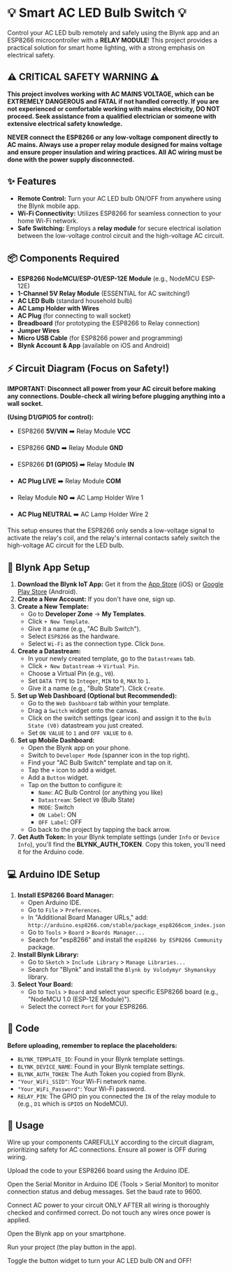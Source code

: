 # 💡 Smart AC LED Bulb Switch 💡

Control your AC LED bulb remotely and safely using the Blynk app and an ESP8266 microcontroller with a **RELAY MODULE**! This project provides a practical solution for smart home lighting, with a strong emphasis on electrical safety.

## ⚠️ **CRITICAL SAFETY WARNING** ⚠️

**This project involves working with AC MAINS VOLTAGE, which can be EXTREMELY DANGEROUS and FATAL if not handled correctly. If you are not experienced or comfortable working with mains electricity, DO NOT proceed. Seek assistance from a qualified electrician or someone with extensive electrical safety knowledge.**

**NEVER connect the ESP8266 or any low-voltage component directly to AC mains. Always use a proper relay module designed for mains voltage and ensure proper insulation and wiring practices. All AC wiring must be done with the power supply disconnected.**

## ✨ Features

* **Remote Control:** Turn your AC LED bulb ON/OFF from anywhere using the Blynk mobile app.
* **Wi-Fi Connectivity:** Utilizes ESP8266 for seamless connection to your home Wi-Fi network.
* **Safe Switching:** Employs a **relay module** for secure electrical isolation between the low-voltage control circuit and the high-voltage AC circuit.

## 📦 Components Required

* **ESP8266 NodeMCU/ESP-01/ESP-12E Module** (e.g., NodeMCU ESP-12E)
* **1-Channel 5V Relay Module** (ESSENTIAL for AC switching!)
* **AC LED Bulb** (standard household bulb)
* **AC Lamp Holder with Wires**
* **AC Plug** (for connecting to wall socket)
* **Breadboard** (for prototyping the ESP8266 to Relay connection)
* **Jumper Wires**
* **Micro USB Cable** (for ESP8266 power and programming)
* **Blynk Account & App** (available on iOS and Android)

## ⚡ Circuit Diagram (Focus on Safety!)

**IMPORTANT: Disconnect all power from your AC circuit before making any connections. Double-check all wiring before plugging anything into a wall socket.**

**(Using D1/GPIO5 for control):**

* ESP8266 **5V/VIN** ➡️ Relay Module **VCC**
* ESP8266 **GND** ➡️ Relay Module **GND**
* ESP8266 **D1 (GPIO5)** ➡️ Relay Module **IN**

* **AC Plug LIVE** ➡️ Relay Module **COM**
* Relay Module **NO** ➡️ AC Lamp Holder Wire 1
* **AC Plug NEUTRAL** ➡️ AC Lamp Holder Wire 2

This setup ensures that the ESP8266 only sends a low-voltage signal to activate the relay's coil, and the relay's internal contacts safely switch the high-voltage AC circuit for the LED bulb.

## 📲 Blynk App Setup

1.  **Download the Blynk IoT App:** Get it from the [App Store](https://apps.apple.com/us/app/blynk-iot/id1559403163) (iOS) or [Google Play Store](https://play.google.com/store/apps/details?id=cloud.blynk&hl=en_IN&gl=US) (Android).
2.  **Create a New Account:** If you don't have one, sign up.
3.  **Create a New Template:**
    * Go to **Developer Zone** -> **My Templates**.
    * Click `+ New Template`.
    * Give it a name (e.g., "AC Bulb Switch").
    * Select `ESP8266` as the hardware.
    * Select `Wi-Fi` as the connection type. Click `Done`.
4.  **Create a Datastream:**
    * In your newly created template, go to the `Datastreams` tab.
    * Click `+ New Datastream` -> `Virtual Pin`.
    * Choose a Virtual Pin (e.g., `V0`).
    * Set `DATA TYPE` to `Integer`, `MIN` to `0`, `MAX` to `1`.
    * Give it a name (e.g., "Bulb State"). Click `Create`.
5.  **Set up Web Dashboard (Optional but Recommended):**
    * Go to the `Web Dashboard` tab within your template.
    * Drag a `Switch` widget onto the canvas.
    * Click on the switch settings (gear icon) and assign it to the `Bulb State (V0)` datastream you just created.
    * Set `ON VALUE` to `1` and `OFF VALUE` to `0`.
6.  **Set up Mobile Dashboard:**
    * Open the Blynk app on your phone.
    * Switch to `Developer Mode` (spanner icon in the top right).
    * Find your "AC Bulb Switch" template and tap on it.
    * Tap the `+` icon to add a widget.
    * Add a `Button` widget.
    * Tap on the button to configure it:
        * `Name`: AC Bulb Control (or anything you like)
        * `Datastream`: Select `V0` (Bulb State)
        * `MODE`: Switch
        * `ON Label`: ON
        * `OFF Label`: OFF
    * Go back to the project by tapping the back arrow.
7.  **Get Auth Token:** In your Blynk template settings (under `Info` or `Device Info`), you'll find the **BLYNK_AUTH_TOKEN**. Copy this token, you'll need it for the Arduino code.

## 💻 Arduino IDE Setup

1.  **Install ESP8266 Board Manager:**
    * Open Arduino IDE.
    * Go to `File` > `Preferences`.
    * In "Additional Board Manager URLs," add: `http://arduino.esp8266.com/stable/package_esp8266com_index.json`
    * Go to `Tools` > `Board` > `Boards Manager...`
    * Search for "esp8266" and install the `esp8266 by ESP8266 Community` package.
2.  **Install Blynk Library:**
    * Go to `Sketch` > `Include Library` > `Manage Libraries...`
    * Search for "Blynk" and install the `Blynk by Volodymyr Shymanskyy` library.
3.  **Select Your Board:**
    * Go to `Tools` > `Board` and select your specific ESP8266 board (e.g., "NodeMCU 1.0 (ESP-12E Module)").
    * Select the correct `Port` for your ESP8266.

## 📁 Code


**Before uploading, remember to replace the placeholders:**
* `BLYNK_TEMPLATE_ID`: Found in your Blynk template settings.
* `BLYNK_DEVICE_NAME`: Found in your Blynk template settings.
* `BLYNK_AUTH_TOKEN`: The Auth Token you copied from Blynk.
* `"Your_WiFi_SSID"`: Your Wi-Fi network name.
* `"Your_WiFi_Password"`: Your Wi-Fi password.
* `RELAY_PIN`: The GPIO pin you connected the `IN` of the relay module to (e.g., `D1` which is `GPIO5` on NodeMCU).

## 🚀 Usage
Wire up your components CAREFULLY according to the circuit diagram, prioritizing safety for AC connections. Ensure all power is OFF during wiring.

Upload the code to your ESP8266 board using the Arduino IDE.

Open the Serial Monitor in Arduino IDE (Tools > Serial Monitor) to monitor connection status and debug messages. Set the baud rate to 9600.

Connect AC power to your circuit ONLY AFTER all wiring is thoroughly checked and confirmed correct. Do not touch any wires once power is applied.

Open the Blynk app on your smartphone.

Run your project (the play button in the app).

Toggle the button widget to turn your AC LED bulb ON and OFF!


